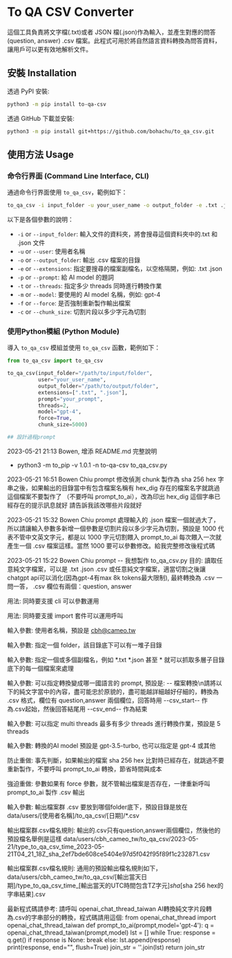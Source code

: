 # To QA CSV Converter

這個工具負責將文字檔(.txt)或者 JSON 檔(.json)作為輸入，並產生對應的問答 (question, answer) .csv 檔案。此程式可用於將自然語言資料轉換為問答資料，讓用戶可以更有效地解析文件。

## 安裝 Installation

透過 PyPI 安裝:

```bash
python3 -m pip install to-qa-csv
```

透過 GitHub 下載並安裝:

```bash
python3 -m pip install git+https://github.com/bohachu/to_qa_csv.git
```

## 使用方法 Usage

### 命令行界面 (Command Line Interface, CLI)

通過命令行界面使用 `to_qa_csv`，範例如下：

```bash
to_qa_csv -i input_folder -u your_user_name -o output_folder -e .txt .json -p "Your prompt" -t 2 -m gpt-4 -f -c 5000
```

以下是各個參數的說明：
- `-i` or `--input_folder`: 輸入文件的資料夾，將會搜尋這個資料夾中的.txt 和 .json 文件
- `-u` or `--user`: 使用者名稱
- `-o` or `--output_folder`: 輸出 .csv 檔案的目錄
- `-e` or `--extensions`: 指定要搜尋的檔案副檔名，以空格隔開，例如: .txt .json
- `-p` or `--prompt`: 給 AI model 的題詞
- `-t` or `--threads`: 指定多少 threads 同時進行轉換作業
- `-m` or `--model`: 要使用的 AI model 名稱，例如: gpt-4
- `-f` or `--force`: 是否強制重新製作輸出檔案
- `-c` or `--chunk_size`: 切割片段以多少字元為切割

### 使用Python模組 (Python Module)

導入 `to_qa_csv` 模組並使用 `to_qa_csv` 函數，範例如下：

```python
from to_qa_csv import to_qa_csv

to_qa_csv(input_folder="/path/to/input/folder",
          user="your_user_name",
          output_folder="/path/to/output/folder",
          extensions=[".txt", ".json"],
          prompt="your_prompt",
          threads=2,
          model="gpt-4",
          force=True,
          chunk_size=5000)

## 設計過程prompt
```
2023-05-21 21:13 Bowen, 增添 README.md 完整說明
- python3 -m to_pip -v 1.0.1 -n to-qa-csv to_qa_csv.py

2023-05-21 16:51 Bowen Chiu prompt
修改偵測 chunk 製作為 sha 256 hex 字串之後，如果輸出的目錄當中有包含檔案名稱有 hex_dig 存在的檔案名字就跳過這個檔案不要製作了 （不要呼叫 prompt_to_ai），改為印出 hex_dig 這個字串已經存在的提示訊息就好
請告訴我該改哪些片段就好

2023-05-21 15:32 Bowen Chiu prompt
處理輸入的 .json 檔案一個就過大了，所以請讓輸入參數多新增一個參數是切割片段以多少字元為切割，預設是 1000 代表不管中文英文字元，都是以 1000 字元切割餵入 prompt_to_ai 每次餵入一次就產生一個 .csv 檔案這樣。當然 1000 要可以參數修改。給我完整修改後程式碼

2023-05-21 15:22 Bowen Chiu prompt
-- 我想製作 to_qa_csv.py
目的: 讀取任意純文字檔案，可以是 .txt .json .csv 或任意純文字檔案，適當切割之後讓chatgpt api可以消化(因為gpt-4有max 8k tokens最大限制), 最終轉換為 .csv 一問一答， .csv 欄位有兩個：question, answer

用法: 同時要支援 cli 可以參數運用

用法: 同時要支援 import 套件可以運用呼叫

輸入參數: 使用者名稱，預設是 cbh@cameo.tw

輸入參數: 指定一個 folder，該目錄底下可以有一堆子目錄

輸入參數: 指定一個或多個副檔名，例如 *.txt *.json 甚至 * 就可以抓取多層子目錄底下的每一個檔案來處理

輸入參數: 可以指定轉換變成哪一國語言的 prompt, 預設是: -- 檔案轉換\n請將以下的純文字當中的內容，盡可能忠於原貌的，盡可能越詳細越好仔細的，轉換為 .csv 格式，欄位有 question,answer 兩個欄位，回答時用 --csv_start-- 作為.csv起始，然後回答結尾用 --csv_end-- 作為結束

輸入參數: 可以指定 multi threads 最多有多少 threads 進行轉換作業，預設是 5 threads

輸入參數: 轉換的AI model 預設是 gpt-3.5-turbo, 也可以指定是 gpt-4 或其他

防止重做: 事先判斷，如果輸出的檔案 sha 256 hex 比對時已經存在，就跳過不要重新製作，不要呼叫 prompt_to_ai
 轉換，節省時間與成本

強迫重做: 參數如果有 force 參數，就不管輸出檔案是否存在，一律重新呼叫 prompt_to_ai 製作 .csv 輸出

輸入參數: 輸出檔案群 .csv 要放到哪個folder底下，預設目錄是放在 data/users/[使用者名稱]/to_qa_csv/[日期]/*.csv

輸出檔案群.csv檔名規則: 輸出的.csv只有question,answer兩個欄位，然後他的預設檔名舉例是這樣 data/users/cbh_cameo_tw/to_qa_csv/2023-05-21/type_to_qa_csv_time_2023-05-21T04_21_18Z_sha_2ef7bde608ce5404e97d5f042f95f89f1c232871.csv

輸出檔案群.csv檔名規則: 通用的預設輸出檔名規則如下，data/users/cbh_cameo_tw/to_qa_csv/[輸出當天日期]/type_to_qa_csv_time_[輸出當天的UTC時間包含TZ字元]_sha_[sha 256 hex的字串結果].csv

最新程式碼請參考: 請呼叫 openai_chat_thread_taiwan AI轉換純文字片段轉為.csv的字串部分的轉換，程式碼請用這個:
from openai_chat_thread import openai_chat_thread_taiwan
def prompt_to_ai(prompt,model='gpt-4'):
    q = openai_chat_thread_taiwan(prompt,model)
    lst = []
    while True:
        response = q.get()
        if response is None:
            break
        else:
            lst.append(response)
        print(response, end="", flush=True)
    join_str = ''.join(lst)
    return join_str
```